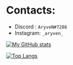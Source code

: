 # Contacts:
- Discord : `AryveN#7286`
- Instagram: `_aryven_`

[![My GitHub stats](https://github-readme-stats.vercel.app/api?username=aryven&show_icons=true&theme=dark&count_private=true&hide=prs,issues,contribs&hide_title=false)](https://github.com/anuraghazra/github-readme-stats) 

[![Top Langs](https://github-readme-stats.vercel.app/api/top-langs/?username=aryven&hide_title=false&layout=compact&theme=dark&langs_count=3)](https://github.com/anuraghazra/github-readme-stats)
